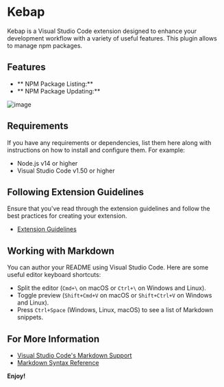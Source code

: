 # Kebap

Kebap is a Visual Studio Code extension designed to enhance your development workflow with a variety of useful features.
This plugin allows to manage npm packages.

## Features

- ** NPM Package Listing:**
- ** NPM Package Updating:**

<!--
For example, if there is an image subfolder under your extension project workspace to showcase features:
![Feature X](images/feature-x.png)

> Tip: Many popular extensions utilize animations. This is an excellent way to show off your extension! We recommend short, focused animations that are easy to follow.

-->
![image](https://github.com/user-attachments/assets/a226fd98-84a2-4f14-988e-4041e25bebb2)

## Requirements

If you have any requirements or dependencies, list them here along with instructions on how to install and configure them. For example:

- Node.js v14 or higher
- Visual Studio Code v1.50 or higher

<!--
## Extension Settings

This extension contributes the following settings:

 - `kebap.enable`: Enable/disable this extension.
- `kebap.someSetting`: Set to `value` to enable some feature.

## Known Issues

List any known issues here to help limit users opening duplicate issues against your extension.

## Release Notes

Users appreciate release notes as you update your extension. Here are some example release notes:

### 1.0.0

- Initial release of Kebap.
-->
## Following Extension Guidelines

Ensure that you've read through the extension guidelines and follow the best practices for creating your extension.

- [Extension Guidelines](https://code.visualstudio.com/api/references/extension-guidelines)

## Working with Markdown

You can author your README using Visual Studio Code. Here are some useful editor keyboard shortcuts:

- Split the editor (`Cmd+\` on macOS or `Ctrl+\` on Windows and Linux).
- Toggle preview (`Shift+Cmd+V` on macOS or `Shift+Ctrl+V` on Windows and Linux).
- Press `Ctrl+Space` (Windows, Linux, macOS) to see a list of Markdown snippets.

## For More Information

- [Visual Studio Code's Markdown Support](http://code.visualstudio.com/docs/languages/markdown)
- [Markdown Syntax Reference](https://help.github.com/articles/markdown-basics/)

**Enjoy!**
